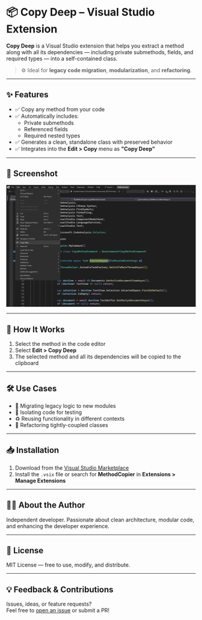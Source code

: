 # 📦 Copy Deep – Visual Studio Extension

**Copy Deep** is a Visual Studio extension that helps you extract a method along with all its dependencies — including private submethods, fields, and required types — into a self-contained class.

> ⚙️ Ideal for **legacy code migration**, **modularization**, and **refactoring**.

---

## ✨ Features

- ✅ Copy any method from your code
- ✅ Automatically includes:
  - Private submethods
  - Referenced fields
  - Required nested types
- ✅ Generates a clean, standalone class with preserved behavior
- ✅ Integrates into the **Edit > Copy** menu as **"Copy Deep"**

---

## 📸 Screenshot

![Copy Deep Demo](Assets/screenshot.png)

---

## 🧩 How It Works

1. Select the method in the code editor
2. Select **Edit > Copy Deep**
3. The selected method and all its dependencies will be copied to the clipboard

---

## 🛠 Use Cases

- 🔄 Migrating legacy logic to new modules
- 🧪 Isolating code for testing
- ♻️ Reusing functionality in different contexts
- 🧹 Refactoring tightly-coupled classes

---

## 📥 Installation

1. Download from the [Visual Studio Marketplace](https://marketplace.visualstudio.com/items?itemName=methodcopier)
2. Install the `.vsix` file or search for **MethodCopier** in **Extensions > Manage Extensions**

---

## 🙋‍♂️ About the Author

Independent developer. Passionate about clean architecture, modular code, and enhancing the developer experience.

---

## 📄 License

MIT License — free to use, modify, and distribute.

---

## 💡 Feedback & Contributions

Issues, ideas, or feature requests?  
Feel free to [open an issue](https://github.com/fediaza/MethodCopier/issues) or submit a PR!

